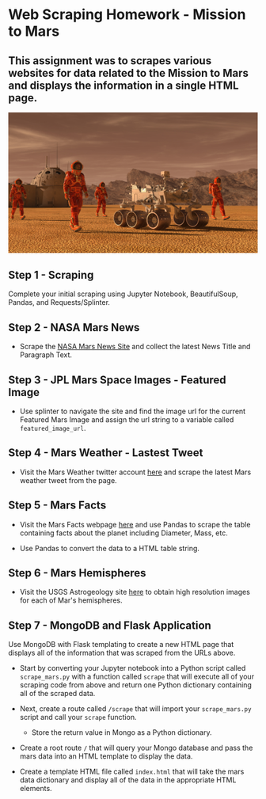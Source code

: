# Web Scraping Homework - Mission to Mars


## This assignment was to scrapes various websites for data related to the Mission to Mars and displays the information in a single HTML page.


![mission_to_mars](Images/mission_to_mars.png)


## Step 1 - Scraping

Complete your initial scraping using Jupyter Notebook, BeautifulSoup, Pandas, and Requests/Splinter.


## Step 2 - NASA Mars News

* Scrape the [NASA Mars News Site](https://mars.nasa.gov/news/) and collect the latest News Title and Paragraph Text.


## Step 3 - JPL Mars Space Images - Featured Image

* Use splinter to navigate the site and find the image url for the current Featured Mars Image and assign the url string to a variable called `featured_image_url`.


## Step 4 - Mars Weather - Lastest Tweet

* Visit the Mars Weather twitter account [here](https://twitter.com/marswxreport?lang=en) and scrape the latest Mars weather tweet from the page. 


## Step 5 - Mars Facts

* Visit the Mars Facts webpage [here](https://space-facts.com/mars/) and use Pandas to scrape the table containing facts about the planet including Diameter, Mass, etc.

* Use Pandas to convert the data to a HTML table string.


## Step 6 - Mars Hemispheres

* Visit the USGS Astrogeology site [here](https://astrogeology.usgs.gov/search/results?q=hemisphere+enhanced&k1=target&v1=Mars) to obtain high resolution images for each of Mar's hemispheres.


## Step 7 - MongoDB and Flask Application

Use MongoDB with Flask templating to create a new HTML page that displays all of the information that was scraped from the URLs above.

* Start by converting your Jupyter notebook into a Python script called `scrape_mars.py` with a function called `scrape` that will execute all of your scraping code from above and return one Python dictionary containing all of the scraped data.

* Next, create a route called `/scrape` that will import your `scrape_mars.py` script and call your `scrape` function.

  * Store the return value in Mongo as a Python dictionary.

* Create a root route `/` that will query your Mongo database and pass the mars data into an HTML template to display the data.

* Create a template HTML file called `index.html` that will take the mars data dictionary and display all of the data in the appropriate HTML elements.